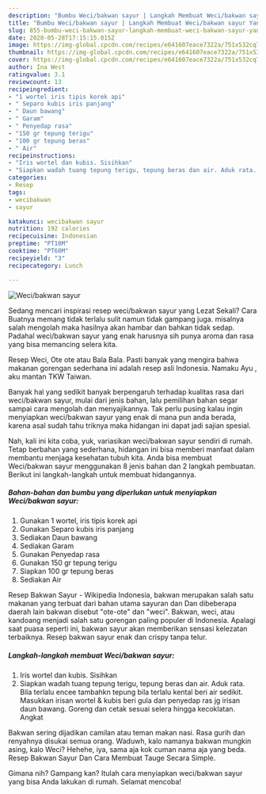 ```yaml
---
description: "Bumbu Weci/bakwan sayur | Langkah Membuat Weci/bakwan sayur Yang Enak Dan Mudah"
title: "Bumbu Weci/bakwan sayur | Langkah Membuat Weci/bakwan sayur Yang Enak Dan Mudah"
slug: 855-bumbu-weci-bakwan-sayur-langkah-membuat-weci-bakwan-sayur-yang-enak-dan-mudah
date: 2020-05-28T17:15:15.015Z
image: https://img-global.cpcdn.com/recipes/e641607eace7322a/751x532cq70/wecibakwan-sayur-foto-resep-utama.jpg
thumbnail: https://img-global.cpcdn.com/recipes/e641607eace7322a/751x532cq70/wecibakwan-sayur-foto-resep-utama.jpg
cover: https://img-global.cpcdn.com/recipes/e641607eace7322a/751x532cq70/wecibakwan-sayur-foto-resep-utama.jpg
author: Ina West
ratingvalue: 3.1
reviewcount: 13
recipeingredient:
- "1 wortel iris tipis korek api"
- " Separo kubis iris panjang"
- " Daun bawang"
- " Garam"
- " Penyedap rasa"
- "150 gr tepung terigu"
- "100 gr tepung beras"
- " Air"
recipeinstructions:
- "Iris wortel dan kubis. Sisihkan"
- "Siapkan wadah tuang tepung terigu, tepung beras dan air. Aduk rata. Bila terlalu encee tambahkn tepung bila terlalu kental beri air sedikit. Masukkan irisan wortel &amp; kubis beri gula dan penyedap ras jg irisan daun bawang. Goreng dan cetak sesuai selera hingga kecoklatan. Angkat"
categories:
- Resep
tags:
- wecibakwan
- sayur

katakunci: wecibakwan sayur 
nutrition: 192 calories
recipecuisine: Indonesian
preptime: "PT10M"
cooktime: "PT60M"
recipeyield: "3"
recipecategory: Lunch

---
```



![Weci/bakwan sayur](https://img-global.cpcdn.com/recipes/e641607eace7322a/751x532cq70/wecibakwan-sayur-foto-resep-utama.jpg)

Sedang mencari inspirasi resep weci/bakwan sayur yang Lezat Sekali? Cara Buatnya memang tidak terlalu sulit namun tidak gampang juga. misalnya salah mengolah maka hasilnya akan hambar dan bahkan tidak sedap. Padahal weci/bakwan sayur yang enak harusnya sih punya aroma dan rasa yang bisa memancing selera kita.

Resep Weci, Ote ote atau Bala Bala. Pasti banyak yang mengira bahwa makanan gorengan sederhana ini adalah resep asli Indonesia. Namaku Ayu , aku mantan TKW Taiwan.

Banyak hal yang sedikit banyak berpengaruh terhadap kualitas rasa dari weci/bakwan sayur, mulai dari jenis bahan, lalu pemilihan bahan segar sampai cara mengolah dan menyajikannya. Tak perlu pusing kalau ingin menyiapkan weci/bakwan sayur yang enak di mana pun anda berada, karena asal sudah tahu triknya maka hidangan ini dapat jadi sajian spesial.


Nah, kali ini kita coba, yuk, variasikan weci/bakwan sayur sendiri di rumah. Tetap berbahan yang sederhana, hidangan ini bisa memberi manfaat dalam membantu menjaga kesehatan tubuh kita. Anda bisa membuat Weci/bakwan sayur menggunakan 8 jenis bahan dan 2 langkah pembuatan. Berikut ini langkah-langkah untuk membuat hidangannya.

<!--inarticleads1-->

##### Bahan-bahan dan bumbu yang diperlukan untuk menyiapkan Weci/bakwan sayur:

1. Gunakan 1 wortel, iris tipis korek api
1. Gunakan  Separo kubis iris panjang
1. Sediakan  Daun bawang
1. Sediakan  Garam
1. Gunakan  Penyedap rasa
1. Gunakan 150 gr tepung terigu
1. Siapkan 100 gr tepung beras
1. Sediakan  Air


Resep Bakwan Sayur - Wikipedia Indonesia, bakwan merupakan salah satu makanan yang terbuat dari bahan utama sayuran dan Dan dibeberapa daerah lain bakwan disebut &#34;ote-ote&#34; dan &#34;weci&#34;. Bakwan, weci, atau kandoang menjadi salah satu gorengan paling populer di Indonesia. Apalagi saat puasa seperti ini, bakwan sayur akan memberikan sensasi kelezatan terbaiknya. Resep bakwan sayur enak dan crispy tanpa telur. 

<!--inarticleads2-->

##### Langkah-langkah membuat Weci/bakwan sayur:

1. Iris wortel dan kubis. Sisihkan
1. Siapkan wadah tuang tepung terigu, tepung beras dan air. Aduk rata. Bila terlalu encee tambahkn tepung bila terlalu kental beri air sedikit. Masukkan irisan wortel &amp; kubis beri gula dan penyedap ras jg irisan daun bawang. Goreng dan cetak sesuai selera hingga kecoklatan. Angkat


Bakwan sering dijadikan camilan atau teman makan nasi. Rasa gurih dan renyahnya disukai semua orang. Waduwh, kalo namanya bakwan mungkin asing, kalo Weci? Hehehe, iya, sama aja kok cuman nama aja yang beda. Resep Bakwan Sayur Dan Cara Membuat Tauge Secara Simple. 

Gimana nih? Gampang kan? Itulah cara menyiapkan weci/bakwan sayur yang bisa Anda lakukan di rumah. Selamat mencoba!
